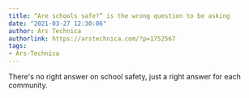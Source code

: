 ```yaml
---
title: “Are schools safe?” is the wrong question to be asking
date: "2021-03-27 12:30:06"
author: Ars Technica
authorlink: https://arstechnica.com/?p=1752567
tags:
- Ars-Technica
---
```

There's no right answer on school safety, just a right answer for each community.
